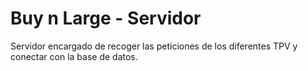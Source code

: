 # Buy n Large - Servidor

Servidor encargado de recoger las peticiones de los diferentes TPV y conectar con la base de datos.

